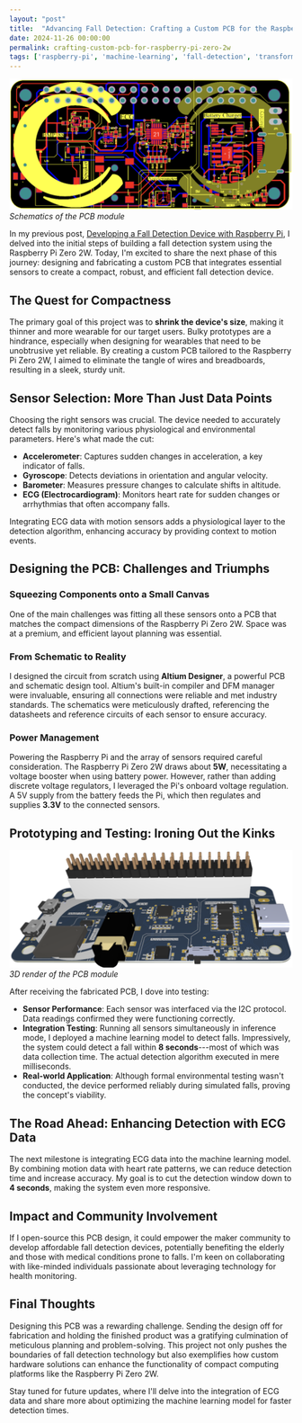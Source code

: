 ```yaml
---
layout: "post"
title:  "Advancing Fall Detection: Crafting a Custom PCB for the Raspberry Pi Zero 2W"
date: 2024-11-26 00:00:00
permalink: crafting-custom-pcb-for-raspberry-pi-zero-2w
tags: ['raspberry-pi', 'machine-learning', 'fall-detection', 'transformers', 'elderly-care']
---
```


<!-- 
Audio version
<div style="max-width: 100%;">
  <audio controls style="width: 100%;">
    <source src="https://ivanursul.com/assets/audio/fall-detection-podcast.wav" type="audio/wav">
    Your browser does not support the audio element.
  </audio>
  <p style="font-size: 0.8em; color: #666; text-align: center;">
    ** Dive into an AI-generated podcast where two virtual hosts discuss the key findings and implications of the featured article and its groundbreaking research."
  </p>
</div> -->

![](assets/images/pcb.png?style=centerme)
*Schematics of the PCB module*


In my previous post, [Developing a Fall Detection Device with Raspberry Pi](https://ivanursul.com/developing-fall-detection-device-raspberry-pi), I delved into the initial steps of building a fall detection system using the Raspberry Pi Zero 2W. Today, I'm excited to share the next phase of this journey: designing and fabricating a custom PCB that integrates essential sensors to create a compact, robust, and efficient fall detection device.

## The Quest for Compactness


The primary goal of this project was to **shrink the device's size**, making it thinner and more wearable for our target users. Bulky prototypes are a hindrance, especially when designing for wearables that need to be unobtrusive yet reliable. By creating a custom PCB tailored to the Raspberry Pi Zero 2W, I aimed to eliminate the tangle of wires and breadboards, resulting in a sleek, sturdy unit.

## Sensor Selection: More Than Just Data Points


Choosing the right sensors was crucial. The device needed to accurately detect falls by monitoring various physiological and environmental parameters. Here's what made the cut:

-   **Accelerometer**: Captures sudden changes in acceleration, a key indicator of falls.
-   **Gyroscope**: Detects deviations in orientation and angular velocity.
-   **Barometer**: Measures pressure changes to calculate shifts in altitude.
-   **ECG (Electrocardiogram)**: Monitors heart rate for sudden changes or arrhythmias that often accompany falls.

Integrating ECG data with motion sensors adds a physiological layer to the detection algorithm, enhancing accuracy by providing context to motion events.

## Designing the PCB: Challenges and Triumphs

### Squeezing Components onto a Small Canvas

One of the main challenges was fitting all these sensors onto a PCB that matches the compact dimensions of the Raspberry Pi Zero 2W. Space was at a premium, and efficient layout planning was essential.

### From Schematic to Reality

I designed the circuit from scratch using **Altium Designer**, a powerful PCB and schematic design tool. Altium's built-in compiler and DFM manager were invaluable, ensuring all connections were reliable and met industry standards. The schematics were meticulously drafted, referencing the datasheets and reference circuits of each sensor to ensure accuracy.

### Power Management

Powering the Raspberry Pi and the array of sensors required careful consideration. The Raspberry Pi Zero 2W draws about **5W**, necessitating a voltage booster when using battery power. However, rather than adding discrete voltage regulators, I leveraged the Pi's onboard voltage regulation. A 5V supply from the battery feeds the Pi, which then regulates and supplies **3.3V** to the connected sensors.

## Prototyping and Testing: Ironing Out the Kinks

![](assets/images/pcb_render_2.png?style=centerme)
*3D render of the PCB module*

After receiving the fabricated PCB, I dove into testing:

-   **Sensor Performance**: Each sensor was interfaced via the I2C protocol. Data readings confirmed they were functioning correctly.
-   **Integration Testing**: Running all sensors simultaneously in inference mode, I deployed a machine learning model to detect falls. Impressively, the system could detect a fall within **8 seconds**---most of which was data collection time. The actual detection algorithm executed in mere milliseconds.
-   **Real-world Application**: Although formal environmental testing wasn't conducted, the device performed reliably during simulated falls, proving the concept's viability.

## The Road Ahead: Enhancing Detection with ECG Data


The next milestone is integrating ECG data into the machine learning model. By combining motion data with heart rate patterns, we can reduce detection time and increase accuracy. My goal is to cut the detection window down to **4 seconds**, making the system even more responsive.

## Impact and Community Involvement


If I open-source this PCB design, it could empower the maker community to develop affordable fall detection devices, potentially benefiting the elderly and those with medical conditions prone to falls. I'm keen on collaborating with like-minded individuals passionate about leveraging technology for health monitoring.

## Final Thoughts


Designing this PCB was a rewarding challenge. Sending the design off for fabrication and holding the finished product was a gratifying culmination of meticulous planning and problem-solving. This project not only pushes the boundaries of fall detection technology but also exemplifies how custom hardware solutions can enhance the functionality of compact computing platforms like the Raspberry Pi Zero 2W.

Stay tuned for future updates, where I'll delve into the integration of ECG data and share more about optimizing the machine learning model for faster detection times.